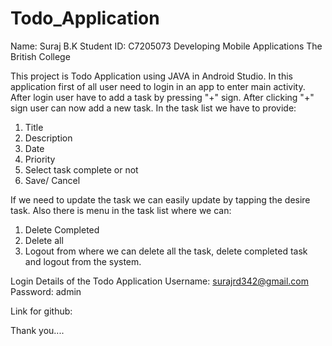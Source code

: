 # Todo_Application
Name: Suraj B.K
Student ID: C7205073
Developing Mobile Applications
The British College

This project is Todo Application using JAVA in Android Studio. In this application first of all user need to login in an app to enter main activity. After login user have to add a task by pressing "+" sign. After clicking "+" sign user can now add a new task. In the task list we have to provide:
1. Title
2. Description
3. Date 
4. Priority
5. Select task complete or not
6. Save/ Cancel

If we need to update the task we can easily update by tapping the desire task. Also there is menu in the task list where we can:
1. Delete Completed
2. Delete all
3. Logout
from where we can delete all the task, delete completed task and logout from the system.

Login Details of the Todo Application
Username: surajrd342@gmail.com
Password: admin

Link for github:

Thank you....

